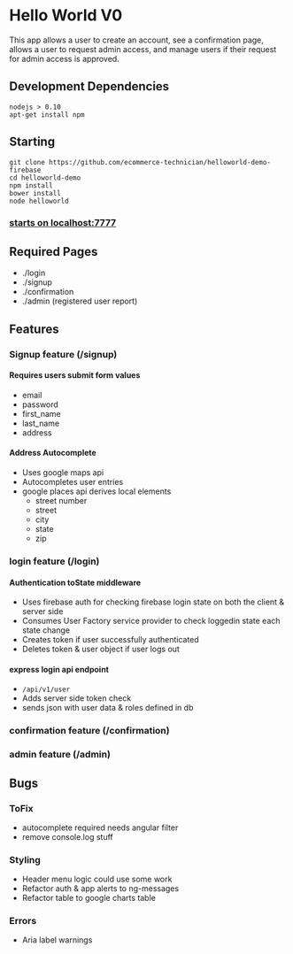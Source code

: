 # Hello World V0
This app allows a user to create an account, see a confirmation page, allows a user to request admin access, and manage users if their request for admin access is approved.

## Development Dependencies
```
nodejs > 0.10
apt-get install npm
```

## Starting
```
git clone https://github.com/ecommerce-technician/helloworld-demo-firebase
cd helloworld-demo
npm install
bower install
node helloworld
```

### [starts on localhost:7777](localhost:7777)

## Required Pages
 - ./login
 - ./signup
 - ./confirmation
 - ./admin (registered user report)

## Features
### Signup feature (/signup)
#### Requires users submit form values
 - email
 - password
 - first_name
 - last_name
 - address

#### Address Autocomplete
 - Uses google maps api
 - Autocompletes user entries
 - google places api derives local elements
   - street number
   - street
   - city
   - state
   - zip
  
### login feature (/login)
#### Authentication toState middleware
 - Uses firebase auth for checking firebase login state on both the client & server side
 - Consumes User Factory service provider to check loggedin state each state change
 - Creates token if user successfully authenticated
 - Deletes token & user object if user logs out

#### express  login api endpoint
 - ```/api/v1/user```
 - Adds server side token check
 - sends json with user data & roles defined in db

### confirmation feature (/confirmation)
### admin feature (/admin)

## Bugs
### ToFix
 - autocomplete required needs angular filter
 - remove console.log stuff
### Styling
 - Header menu logic could use some work
 - Refactor auth & app alerts to ng-messages
 - Refactor table to google charts table
### Errors
 - Aria label warnings
